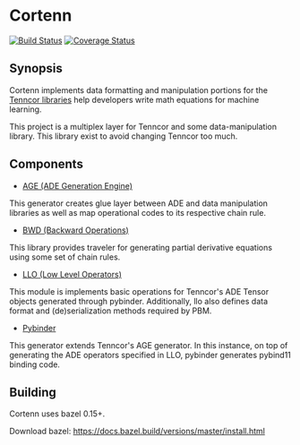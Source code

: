 # Cortenn
[![Build Status](https://travis-ci.org/mingkaic/cortenn.svg?branch=master)](https://travis-ci.org/mingkaic/cortenn)
[![Coverage Status](https://coveralls.io/repos/github/mingkaic/cortenn/badge.svg?branch=master)](https://coveralls.io/github/mingkaic/cortenn?branch=master)

## Synopsis

Cortenn implements data formatting and manipulation portions for the [Tenncor libraries](https://github.com/mingkaic/tenncor) help developers write math equations for machine learning.

This project is a multiplex layer for Tenncor and some data-manipulation library. This library exist to avoid changing Tenncor too much.

## Components

- [AGE (ADE Generation Engine)](age/README_AGE.md)

This generator creates glue layer between ADE and data manipulation libraries as well as map operational codes to its respective chain rule.

- [BWD (Backward Operations)](bwd/README_BWD.md)

This library provides traveler for generating partial derivative equations using some set of chain rules.

- [LLO (Low Level Operators)](llo/README_LLO.md)

This module is implements basic operations for Tenncor's ADE Tensor objects generated through pybinder.
Additionally, llo also defines data format and (de)serialization methods required by PBM.

- [Pybinder](pybinder/README_PY.md)

This generator extends Tenncor's AGE generator. In this instance, on top of generating the ADE operators specified in LLO, pybinder generates pybind11 binding code.

## Building

Cortenn uses bazel 0.15+.

Download bazel: https://docs.bazel.build/versions/master/install.html
